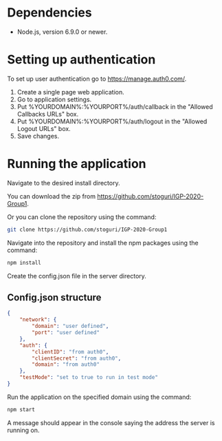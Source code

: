 # Dependencies

* Node.js, version 6.9.0 or newer.

# Setting up authentication
To set up user authentication go to <https://manage.auth0.com/>.

1. Create a single page web application.
2. Go to application settings.
3. Put %YOURDOMAIN%:%YOURPORT%/auth/callback in the "Allowed Callbacks URLs" box.
4. Put %YOURDOMAIN%:%YOURPORT%/auth/logout in the "Allowed Logout URLs" box.
5. Save changes.

# Running the application

Navigate to the desired install directory.

You can download the zip from <https://github.com/stoguri/IGP-2020-Group1>.

Or you can clone the repository using the command: 
```bash
git clone https://github.com/stoguri/IGP-2020-Group1
```

Navigate into the repository and install the npm packages using the command:
```bash
npm install
```

Create the config.json file in the server directory.

## Config.json structure
```json
{
    "network": {
        "domain": "user defined",
        "port": "user defined"
    },
    "auth": {
        "clientID": "from auth0",
        "clientSecret": "from auth0",
        "domain": "from auth0"
    },
    "testMode": "set to true to run in test mode"
}
```

Run the application on the specified domain using the command: 
```bash
npm start
```

A message should appear in the console saying the address the server is running on.